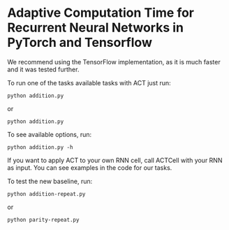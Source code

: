# Adaptive Computation Time for Recurrent Neural Networks in PyTorch and Tensorflow
We recommend using the TensorFlow implementation, as it is much faster and it was tested further. 

To run one of the tasks available tasks with ACT just run:
```
python addition.py
```
or
```
python addition.py
```

To see available options, run:
```
python addition.py -h
```

If you want to apply ACT to your own RNN cell, call ACTCell with your RNN as input. You can see examples in the code for our tasks.

To test the new baseline, run:
```
python addition-repeat.py
```
or
```
python parity-repeat.py
```
